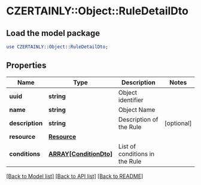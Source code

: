 # CZERTAINLY::Object::RuleDetailDto

## Load the model package
```perl
use CZERTAINLY::Object::RuleDetailDto;
```

## Properties
Name | Type | Description | Notes
------------ | ------------- | ------------- | -------------
**uuid** | **string** | Object identifier | 
**name** | **string** | Object Name | 
**description** | **string** | Description of the Rule | [optional] 
**resource** | [**Resource**](Resource.md) |  | 
**conditions** | [**ARRAY[ConditionDto]**](ConditionDto.md) | List of conditions in the Rule | 

[[Back to Model list]](../README.md#documentation-for-models) [[Back to API list]](../README.md#documentation-for-api-endpoints) [[Back to README]](../README.md)


